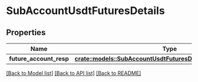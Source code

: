 # SubAccountUsdtFuturesDetails

## Properties

Name | Type | Description | Notes
------------ | ------------- | ------------- | -------------
**future_account_resp** | [**crate::models::SubAccountUsdtFuturesDetailsFutureAccountResp**](subAccountUSDTFuturesDetails_futureAccountResp.md) |  | 

[[Back to Model list]](../README.md#documentation-for-models) [[Back to API list]](../README.md#documentation-for-api-endpoints) [[Back to README]](../README.md)


